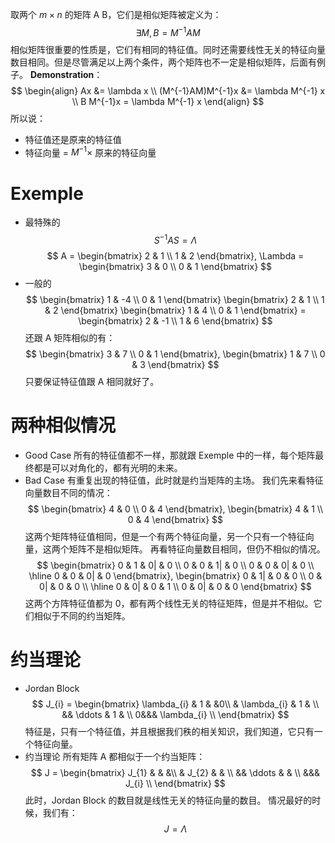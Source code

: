 取两个 $m \times n$ 的矩阵 A B，它们是相似矩阵被定义为：
$$
\exists M, B = M^{-1}AM
$$
相似矩阵很重要的性质是，它们有相同的特征值。同时还需要线性无关的特征向量数目相同。但是尽管满足以上两个条件，两个矩阵也不一定是相似矩阵，后面有例子。
**Demonstration**：
$$
\begin{align}
Ax &= \lambda x \\
(M^{-1}AM)M^{-1}x &= \lambda M^{-1} x \\
B M^{-1}x = \lambda M^{-1} x
\end{align}
$$
所以说：
- 特征值还是原来的特征值
- 特征向量 = $M^{-1} \times$ 原来的特征向量
# Exemple
- 最特殊的
$$
S^{-1}AS = \Lambda
$$
$$
A =
\begin{bmatrix}
2 & 1 \\
1 & 2
\end{bmatrix},
\Lambda = 
\begin{bmatrix}
3 & 0 \\
0 & 1
\end{bmatrix}
$$
- 一般的
$$
\begin{bmatrix}
1 & -4 \\
0 & 1
\end{bmatrix}
\begin{bmatrix}
2 & 1 \\
1 & 2
\end{bmatrix}
\begin{bmatrix}
1 & 4 \\
0 & 1
\end{bmatrix}
=
\begin{bmatrix}
2 & -1 \\
1 & 6
\end{bmatrix}
$$
还跟 A 矩阵相似的有：
$$
\begin{bmatrix}
3 & 7 \\
0 & 1
\end{bmatrix},
\begin{bmatrix}
1 & 7 \\
0 & 3
\end{bmatrix}
$$
只要保证特征值跟 A 相同就好了。
# 两种相似情况
- Good Case
所有的特征值都不一样，那就跟 Exemple 中的一样，每个矩阵最终都是可以对角化的，都有光明的未来。
- Bad Case
有重复出现的特征值，此时就是约当矩阵的主场。
我们先来看特征向量数目不同的情况：
$$
\begin{bmatrix}
4 & 0 \\
0 & 4
\end{bmatrix},
\begin{bmatrix}
4 & 1 \\
0 & 4
\end{bmatrix}
$$
这两个矩阵特征值相同，但是一个有两个特征向量，另一个只有一个特征向量，这两个矩阵不是相似矩阵。
再看特征向量数目相同，但仍不相似的情况。
$$
\begin{bmatrix}
0 & 1 & 0| & 0 \\
0 & 0 & 1| & 0 \\
0 & 0 & 0| & 0 \\
\hline
0 & 0 & 0| & 0 
\end{bmatrix},
\begin{bmatrix}
0 & 1| & 0 & 0 \\
0 & 0| & 0 & 0 \\
\hline
0 & 0| & 0 & 1 \\
0 & 0| & 0 & 0 
\end{bmatrix}
$$
这两个方阵特征值都为 0，都有两个线性无关的特征矩阵，但是并不相似。它们相似于不同的约当矩阵。
# 约当理论
- Jordan Block
$$
J_{i} =
\begin{bmatrix}
\lambda_{i} & 1 & &0\\
& \lambda_{i} & 1 & \\
&& \ddots & 1 & \\
0&&& \lambda_{i}  \\
\end{bmatrix}
$$
特征是，只有一个特征值，并且根据我们秩的相关知识，我们知道，它只有一个特征向量。
- 约当理论
所有矩阵 A 都相似于一个约当矩阵：
$$
J =
\begin{bmatrix}
J_{1} & & &\\
& J_{2} & & \\
&& \ddots & & \\
&&& J_{i} \\
\end{bmatrix}
$$
此时，Jordan Block 的数目就是线性无关的特征向量的数目。
情况最好的时候，我们有：
$$
J = \Lambda
$$